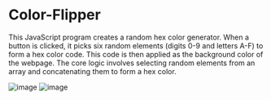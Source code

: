 # Color-Flipper

This JavaScript program creates a random hex color generator. When a button is clicked, it picks six random elements (digits 0-9 and letters A-F) to form a hex color code. This code is then applied as the background color of the webpage. The core logic involves selecting random elements from an array and concatenating them to form a hex color.

![image](https://github.com/Abhilash9821/Color-Flipper/assets/109459451/34016ab1-6532-46f1-9a0e-6aa5c6f41af3)
![image](https://github.com/Abhilash9821/Color-Flipper/assets/109459451/53a935fc-46a2-43ea-a536-d5779f35c53c)

